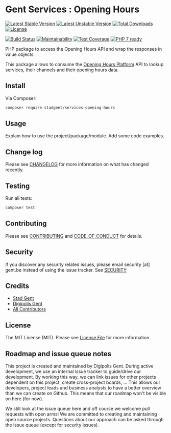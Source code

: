 # Gent Services : Opening Hours

[![Latest Stable Version][ico-version]][link-packagist]
[![Latest Unstable Version][ico-version-unstable]][link-packagist]
[![Total Downloads][ico-downloads]][link-packagist]
[![License][ico-license]][link-license]

[![Build Status][ico-travis]][link-travis]
[![Maintainability][ico-maintainability]][link-maintainability]
[![Test Coverage][ico-test-coverage]][link-test-coverage]
[![PHP 7 ready][ico-php7]][link-php7]

PHP package to access the Opening Hours API and wrap the responses in value
objects.

This package allows to consume the [Opening Hours Platform] API to lookup
services, their channels and their opening hours data.

## Install

Via Composer:

``` bash
composer require stadgent/services-opening-hours
```

## Usage

Explain how to use the project/package/module. Add some code examples.

## Change log

Please see [CHANGELOG](CHANGELOG.md) for more information on what has changed
recently.

## Testing

Run all tests:

```bash
composer test
```

## Contributing

Please see [CONTRIBUTING](CONTRIBUTING.md)
and [CODE_OF_CONDUCT](CODE_OF_CONDUCT.md) for details.

## Security

If you discover any security related issues, please email security [at] gent.be
instead of using the issue tracker. See [SECURITY](SECURITY.md)

## Credits

- [Stad Gent][link-author-stadgent]
- [Digipolis Gent][link-author-digipolisgent]
- [All Contributors][link-contributors]

## License

The MIT License (MIT). Please see [License File](LICENSE.md) for more
information.

## Roadmap and issue queue notes

This project is created and maintained by Digipolis Gent. During active
development, we use an internal issue tracker to guide/drive our development.
By working this way, we can link issues for other projects dependent on this
project, create cross-project boards, ... This allows our developers, project
leads and business analysts to have a better overview than we can create on
Github. This means that our roadmap won't be visible on here (for now).

We still look at the issue queue here and off course we welcome pull requests
with open arms! We are committed to creating and maintaining open source
projects. Questions about our approach can be asked through the issue queue
(except for security issues).

[ico-version]: https://poser.pugx.org/stadgent/services-opening-hours/v/stable
[ico-version-unstable]: https://poser.pugx.org/stadgent/services-opening-hours/v/unstable
[ico-license]: https://poser.pugx.org/StadGent/php_package_services-opening-hours/license
[ico-downloads]: https://poser.pugx.org/StadGent/php_package_services-opening-hours/downloads
[ico-travis]: https://travis-ci.org/StadGent/php_package_services-opening-hours.svg?branch=develop
[ico-maintainability]: https://api.codeclimate.com/v1/badges/dac41e1c27f734926200/maintainability
[ico-test-coverage]: https://api.codeclimate.com/v1/badges/dac41e1c27f734926200/test_coverage
[ico-php7]: https://php7ready.timesplinter.ch/StadGent/php_package_services-opening-hours/master/badge.svg

[link-packagist]: https://packagist.org/packages/stadgent/services-opening-hours
[link-license]: LICENSE.md
[link-travis]: https://travis-ci.org/StadGent/php_package_services-opening-hours
[link-maintainability]: https://codeclimate.com/github/StadGent/php_package_services-opening-hours/maintainability
[link-test-coverage]: https://codeclimate.com/github/StadGent/php_package_services-opening-hours/test_coverage
[link-php7]: https://travis-ci.org/StadGent/php_package_services-opening-hours
[link-author-stadgent]: https://github.com/stadgent
[link-author-digipolisgent]: https://github.com/digipolisgent
[link-contributors]: ../../contributors
[Opening Hours platform]: https://github.com/StadGent/laravel_site_opening-hours
